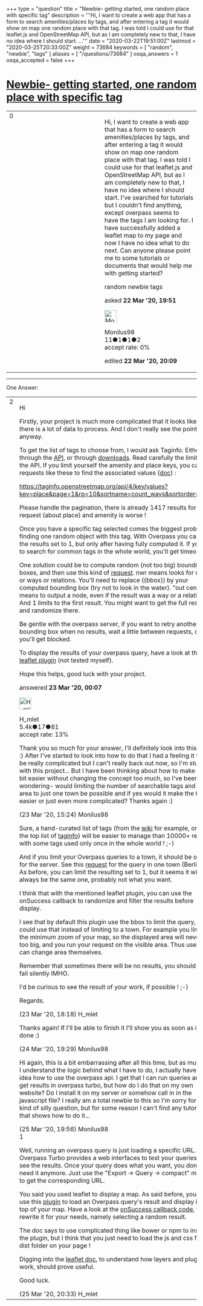 +++
type = "question"
title = "Newbie- getting started, one random place with specific tag"
description = '''Hi, I want to create a web app that has a form to search amenities/places by tags, and after entering a tag it would show on map one random place with that tag. I was told I could use for that leaflet.js and OpenStreetMap API, but as I am completely new to that, I have no idea where I should start. ...'''
date = "2020-03-22T19:51:00Z"
lastmod = "2020-03-25T20:33:00Z"
weight = 73684
keywords = [ "random", "newbie", "tags" ]
aliases = [ "/questions/73684" ]
osqa_answers = 1
osqa_accepted = false
+++

<div class="headNormal">

# [Newbie- getting started, one random place with specific tag](/questions/73684/newbie-getting-started-one-random-place-with-specific-tag)

</div>

<div id="main-body">

<div id="askform">

<table id="question-table" style="width:100%;">
<colgroup>
<col style="width: 50%" />
<col style="width: 50%" />
</colgroup>
<tbody>
<tr>
<td style="width: 30px; vertical-align: top"><div class="vote-buttons">
<span id="post-73684-upvote" class="ajax-command post-vote up" rel="nofollow" title="I like this post (click again to cancel)"> </span>
<div id="post-73684-score" class="post-score" title="current number of votes">
0
</div>
<span id="post-73684-downvote" class="ajax-command post-vote down" rel="nofollow" title="I dont like this post (click again to cancel)"> </span> <span id="favorite-mark" class="ajax-command favorite-mark" rel="nofollow" title="mark/unmark this question as favorite (click again to cancel)"> </span>
<div id="favorite-count" class="favorite-count">
&#10;</div>
</div></td>
<td><div id="item-right">
<div class="question-body">
<p>Hi, I want to create a web app that has a form to search amenities/places by tags, and after entering a tag it would show on map one random place with that tag. I was told I could use for that leaflet.js and OpenStreetMap API, but as I am completely new to that, I have no idea where I should start. I've searched for tutorials but I couldn't find anything, except overpass seems to have the tags I am looking for. I have successfully added a leaflet map to my page and now I have no idea what to do next. Can anyone please point me to some tutorials or documents that would help me with getting started?</p>
</div>
<div id="question-tags" class="tags-container tags">
<span class="post-tag tag-link-random" rel="tag" title="see questions tagged &#39;random&#39;">random</span> <span class="post-tag tag-link-newbie" rel="tag" title="see questions tagged &#39;newbie&#39;">newbie</span> <span class="post-tag tag-link-tags" rel="tag" title="see questions tagged &#39;tags&#39;">tags</span>
</div>
<div id="question-controls" class="post-controls">
&#10;</div>
<div class="post-update-info-container">
<div class="post-update-info post-update-info-user">
<p>asked <strong>22 Mar '20, 19:51</strong></p>
<img src="https://secure.gravatar.com/avatar/86ca9330c13ba50e8ea187c3dd76386a?s=32&amp;d=identicon&amp;r=g" class="gravatar" width="32" height="32" alt="Monilus98&#39;s gravatar image" />
<p><span>Monilus98</span><br />
<span class="score" title="11 reputation points">11</span><span title="1 badges"><span class="badge1">●</span><span class="badgecount">1</span></span><span title="1 badges"><span class="silver">●</span><span class="badgecount">1</span></span><span title="2 badges"><span class="bronze">●</span><span class="badgecount">2</span></span><br />
<span class="accept_rate" title="Rate of the user&#39;s accepted answers">accept rate:</span> <span title="Monilus98 has no accepted answers">0%</span></p>
</div>
<div class="post-update-info post-update-info-edited">
<p><span> edited <strong>22 Mar '20, 20:09</strong> </span></p>
</div>
</div>
<div id="comments-container-73684" class="comments-container">
&#10;</div>
<div id="comment-tools-73684" class="comment-tools">
&#10;</div>
<div class="clear">
&#10;</div>
<div id="comment-73684-form-container" class="comment-form-container">
&#10;</div>
<div class="clear">
&#10;</div>
</div></td>
</tr>
</tbody>
</table>

------------------------------------------------------------------------

<div class="tabBar">

<span id="sort-top"></span>

<div class="headQuestions">

One Answer:

</div>

</div>

<span id="73686"></span>

<div id="answer-container-73686" class="answer">

<table style="width:100%;">
<colgroup>
<col style="width: 50%" />
<col style="width: 50%" />
</colgroup>
<tbody>
<tr>
<td style="width: 30px; vertical-align: top"><div class="vote-buttons">
<span id="post-73686-upvote" class="ajax-command post-vote up" rel="nofollow" title="I like this post (click again to cancel)"> </span>
<div id="post-73686-score" class="post-score" title="current number of votes">
2
</div>
<span id="post-73686-downvote" class="ajax-command post-vote down" rel="nofollow" title="I dont like this post (click again to cancel)"> </span>
</div></td>
<td><div class="item-right">
<div class="answer-body">
<p>Hi</p>
<p>Firstly, your project is much more complicated that it looks like, there is a lot of data to process. And I don't really see the point, but anyway.</p>
<p>To get the list of tags to choose from, I would ask Taginfo. Either through the <a href="https://wiki.openstreetmap.org/wiki/Taginfo/API">API</a>, or through <a href="https://taginfo.openstreetmap.org/download">downloads</a>. Read carefully the limits of the API. If you limit yourself the amenity and place keys, you can do requests like these to find the associated values (<a href="https://taginfo.openstreetmap.org/taginfo/apidoc#api_4_key_values">doc</a>) :</p>
<p><a href="https://taginfo.openstreetmap.org/api/4/key/values?key=place&amp;page=1&amp;rp=10&amp;sortname=count_ways&amp;sortorder=desc">https://taginfo.openstreetmap.org/api/4/key/values?key=place&amp;page=1&amp;rp=10&amp;sortname=count_ways&amp;sortorder=desc</a></p>
<p>Please handle the pagination, there is already 1417 results for this request (about place) and amenity is worse !</p>
<p>Once you have a specific tag selected comes the biggest problem, finding one random object with this tag. With Overpass you can limit the results set to 1, but only after having fully computed it. If you try to search for common tags in the whole world, you'll get timeouts.</p>
<p>One solution could be to compute random (not too big) bounding boxes, and then use this kind of <a href="https://overpass-turbo.eu/s/RP8">request</a>. nwr means looks for node or ways or relations. You'll need to replace {{bbox}} by your computed bounding box (try not to look in the water). "out center" means to output a node, even if the result was a way or a relation. And 1 limits to the first result. You might want to get the full results, and randomize there.</p>
<p>Be gentle with the overpass server, if you want to retry another bounding box when no results, wait a little between requests, or you'll get blocked.</p>
<p>To display the results of your overpass query, have a look at this <a href="https://github.com/GuillaumeAmat/leaflet-overpass-layer">leaflet plugin</a> (not tested myself).</p>
<p>Hope this helps, good luck with your project.</p>
</div>
<div class="answer-controls post-controls">
&#10;</div>
<div class="post-update-info-container">
<div class="post-update-info post-update-info-user">
<p>answered <strong>23 Mar '20, 00:07</strong></p>
<img src="https://secure.gravatar.com/avatar/9434692e9afccaf03af5acf20b3a3279?s=32&amp;d=identicon&amp;r=g" class="gravatar" width="32" height="32" alt="H_mlet&#39;s gravatar image" />
<p><span>H_mlet</span><br />
<span class="score" title="5443 reputation points"><span>5.4k</span></span><span title="17 badges"><span class="silver">●</span><span class="badgecount">17</span></span><span title="81 badges"><span class="bronze">●</span><span class="badgecount">81</span></span><br />
<span class="accept_rate" title="Rate of the user&#39;s accepted answers">accept rate:</span> <span title="H_mlet has 40 accepted answers">13%</span></p>
</div>
</div>
<div id="comments-container-73686" class="comments-container">
<span id="73709"></span>
<div id="comment-73709" class="comment">
<div id="post-73709-score" class="comment-score">
&#10;</div>
<div class="comment-text">
<p>Thank you so much for your answer, I'll definitely look into this stuff :) After I've started to look into how to do that I had a feeling it would be really complicated but I can't really back out now, so I'm stuck with this project... But I have been thinking about how to make it a bit easier without changing the concept too much, so I've been wondering- would limiting the number of searchable tags and the area to just one town be possible and if yes would it make the task easier or just even more complicated? Thanks again :)</p>
</div>
<div id="comment-73709-info" class="comment-info">
<span class="comment-age">(23 Mar '20, 15:24)</span> <span class="comment-user userinfo">Monilus98</span>
</div>
</div>
<span id="73713"></span>
<div id="comment-73713" class="comment">
<div id="post-73713-score" class="comment-score">
&#10;</div>
<div class="comment-text">
<p>Sure, a hand-curated list of tags (from the <a href="https://wiki.openstreetmap.org/wiki/Map_Features">wiki</a> for example, or from the top list of <a href="https://taginfo.openstreetmap.org/tags">taginfo</a>) will be easier to manage than 10000+ results, with some tags used only once in the whole world ! ;-)</p>
<p>And if you limit your Overpass queries to a town, it should be okay for the server. See this <a href="https://overpass-turbo.eu/s/RQF">request</a> for the query in one town (Berlin). As before, you can limit the resulting set to 1, but it seems it will always be the same one, probably not what you want.</p>
<p>I think that with the mentioned leaflet plugin, you can use the onSuccess callback to randomize and filter the results before display.</p>
<p>I see that by default this plugin use the bbox to limit the query, you could use that instead of limiting to a town. For example you limit the minimum zoom of your map, so the displayed area will never be too big, and you run your request on the visible area. Thus users can change area themselves.</p>
<p>Remember that sometimes there will be no results, you should not fail silently IMHO.</p>
<p>I'd be curious to see the result of your work, if possible ! ;-)</p>
<p>Regards.</p>
</div>
<div id="comment-73713-info" class="comment-info">
<span class="comment-age">(23 Mar '20, 18:18)</span> <span class="comment-user userinfo">H_mlet</span>
</div>
</div>
<span id="73734"></span>
<div id="comment-73734" class="comment">
<div id="post-73734-score" class="comment-score">
&#10;</div>
<div class="comment-text">
<p>Thanks again! If I'll be able to finish it I'll show you as soon as it's done :)</p>
</div>
<div id="comment-73734-info" class="comment-info">
<span class="comment-age">(24 Mar '20, 19:29)</span> <span class="comment-user userinfo">Monilus98</span>
</div>
</div>
<span id="73753"></span>
<div id="comment-73753" class="comment">
<div id="post-73753-score" class="comment-score">
&#10;</div>
<div class="comment-text">
<p>Hi again, this is a bit embarrassing after all this time, but as much as I understand the logic behind what I have to do, I actually have no idea how to use the overpass api. I get that I can run queries and get results in overpass turbo, but how do I do that on my own website? Do I install it on my server or somehow call in in the javascript file? I really am a total newbie to this so I'm sorry for this kind of silly question, but for some reason I can't find any tutorial that shows how to do it...</p>
</div>
<div id="comment-73753-info" class="comment-info">
<span class="comment-age">(25 Mar '20, 19:56)</span> <span class="comment-user userinfo">Monilus98</span>
</div>
</div>
<span id="73755"></span>
<div id="comment-73755" class="comment">
<div id="post-73755-score" class="comment-score">
1
</div>
<div class="comment-text">
<p>Well, running an overpass query is just loading a specific URL. Overpass Turbo provides a web interfaces to test your queries and see the results. Once your query does what you want, you don't need it anymore. Just use the "Export -&gt; Query -&gt; compact" menu to get the corresponding URL.</p>
<p>You said you used leaflet to display a map. As said before, you can use this <a href="https://github.com/GuillaumeAmat/leaflet-overpass-layer">plugin</a> to load an Overpass query's result and display it on top of your map. Have a look at the <a href="https://github.com/GuillaumeAmat/leaflet-overpass-layer/blob/721930b5b63e78ac687a656ef6f65a873e1139ff/src/OverPassLayer.js#L22">onSuccess callback code</a>, to rewrite it for your needs, namely selecting a random result.</p>
<p>The doc says to use complicated thing like bower or npm to install the plugin, but I think that you just need to load the js and css for the dist folder on your page !</p>
<p>Digging into the <a href="https://leafletjs.com/reference-1.6.0.html">leaflet doc</a>, to understand how layers and plugins work, should prove useful.</p>
<p>Good luck.</p>
</div>
<div id="comment-73755-info" class="comment-info">
<span class="comment-age">(25 Mar '20, 20:33)</span> <span class="comment-user userinfo">H_mlet</span>
</div>
</div>
</div>
<div id="comment-tools-73686" class="comment-tools">
&#10;</div>
<div class="clear">
&#10;</div>
<div id="comment-73686-form-container" class="comment-form-container">
&#10;</div>
<div class="clear">
&#10;</div>
</div></td>
</tr>
</tbody>
</table>

</div>

<div class="paginator-container-left">

</div>

</div>

</div>

